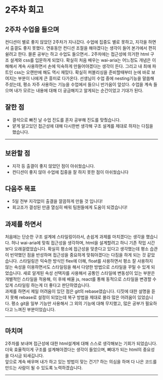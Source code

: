 <!-- 여기에 2주차 회고 내용을 작성해주세요 -->

# 2주차 회고

## 2주차 수업을 들으며

컨디션이 별로 좋지 않았던 2주차가 지나갔다. 수업에 집중도 별로 못하고, 지각을 하면서 출결도 좋지 못했다. 연휴동안 컨디션 조절을 해야겠다는 생각이 들어 본가에서 편히 쉴려고 한다. 믈론 공부는 하고 수업도 들으면서..
2주차에는 접근성에 의거한 html 구조 설계와 css를 입문하게 되었다. 확실히 처음 배우는 wai-aria는 어느정도 개념은 이해해서 계속 사용하면서 손에 익숙하게 만들어야겠다는 생각이 든다. 그리고 내 최애 파트인 css는 오랜만에 해도 역시 재밌다. 확실히 퍼블리싱을 준비할때부터 눈에 바로 보여지는 부분이 나에게 큰 흥미로 다가온다. 선생님이 수업 중에 nesting기능을 말씀해주셨는데, 평소 자주 사용하는 기능을 수업에서 들으니 반가움이 앞섰다. 수업을 계속 들으며 내가 모르는 내용에 대해 더 궁금해지고 알게되는 순간이었고 기대가 된다.

## 잘한 점

- 결석으로 빠진 날 수업 진도를 혼자 공부해 진도를 맞췄습니다.
- 얕게 알고있던 접근성에 대해 다시한번 생각해 구조 설계를 제대로 하자는 다짐을 했습니다.

---

## 보완할 점

- 지각 등 출결이 좋지 않았던 점이 아쉬웠습니다.
- 컨디션이 좋지 않아 수업에 집중을 잘 하지 못한 점이 아쉬웠습니다

## 다음주 목표

- 5일 전부 지각없이 출결을 깔끔하게 만들 것 입니다!
- 회고조가 결성된 만큼 열심히 배워 팀원들에게 도움이 되겠습니다!

## 과제를 하면서

처음에는 단순한 구조 설계에 스타일링이라서, 손쉽게 과제를 마치겠다는 생각을 했습니다. 허나 wai-aria에 맞춰 접근성을 생각하며, html을 설계할려고 하니 기존 작업 시간보다 오래걸렸었습니다. 확실히 평소에 접근성을 맞춘다고 있다고 생각했는데 평소 습관이 빈약했던 점을 반성하며 접근성을 중요하게 맞춰야겠다는 다짐을 하게 되는 것 같았습니다.
스타일링은 익숙한 방식인 flex에 더해, float를 사용하면서 평소 잘 사용하지 않는 속성을 이용하면서도 스타일링을 해서 다양한 방법으로 스타일을 꾸밀 수 있게 되었습니다. 새로 알게된 속성 선택자를 사용해서 공통인 스타일에 변동성이 있는 부분은 개별적인 스타일을 적용해, 이 후에 배울 js, react를 통해 동적으로 스타일을 변경할 수 있게 스타일링 하는게 더 좋다고 판단하였습니다.  
과제를 하면서 제일 어려움이 있던 점은 git의 rebase였습니다. 디짓에 대한 설명을 듣지 못해 rebase로 설정이 되었는데 복구 방법을 제대로 몰라 많은 어려움이 있었습니다. 평소 git을 일부 기능만 사용해서 그 외의 기능에 대해 무지했고, 많은 공부가 필요하다고 느껴진 부분이었습니다.

---

## 마치며

2주차를 보내며 접근성에 대한 html설계에 대해 스스로 생각해보는 기회가 되었습니다. 더욱 효율적이게 구조를 설계해야겠다는 생각이 들었으며, 뼈대가 되는 html의 중요성을 다시금 되새깁니다.  
앞으로 계속 배우며 내가 하고 있는 방법이 맞는 건기? 하는 의심을 하며 다 나은 코드를 만드는 사람이 될 수 있도록 노력하겠습니다.

---
